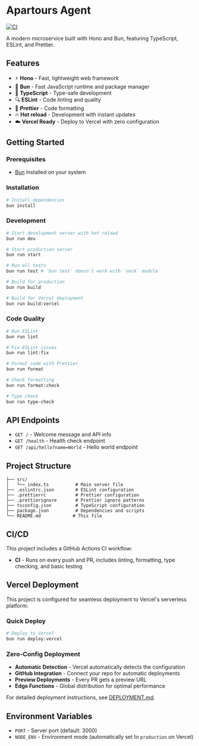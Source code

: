 # Apartours Agent

[![CI](https://github.com/ghostsoftwareco/apartours-agent/workflows/CI/badge.svg)](https://github.com/ghostsoftwareco/apartours-agent/actions)

A modern microservice built with Hono and Bun, featuring TypeScript, ESLint, and Prettier.

## Features

- ⚡ **Hono** - Fast, lightweight web framework
- 🚀 **Bun** - Fast JavaScript runtime and package manager
- 📝 **TypeScript** - Type-safe development
- 🔍 **ESLint** - Code linting and quality
- 💅 **Prettier** - Code formatting
- 🔥 **Hot reload** - Development with instant updates
- ☁️ **Vercel Ready** - Deploy to Vercel with zero configuration

## Getting Started

### Prerequisites

- [Bun](https://bun.sh) installed on your system

### Installation

```bash
# Install dependencies
bun install
```

### Development

```bash
# Start development server with hot reload
bun run dev

# Start production server
bun run start

# Run all tests
bun run test # `bun test` doesn't work with `nock` module

# Build for production
bun run build

# Build for Vercel deployment
bun run build:vercel
```

### Code Quality

```bash
# Run ESLint
bun run lint

# Fix ESLint issues
bun run lint:fix

# Format code with Prettier
bun run format

# Check formatting
bun run format:check

# Type check
bun run type-check
```

## API Endpoints

- `GET /` - Welcome message and API info
- `GET /health` - Health check endpoint
- `GET /api/hello?name=World` - Hello world endpoint

## Project Structure

```
├── src/
│   └── index.ts          # Main server file
├── .eslintrc.json        # ESLint configuration
├── .prettierrc           # Prettier configuration
├── .prettierignore       # Prettier ignore patterns
├── tsconfig.json         # TypeScript configuration
├── package.json          # Dependencies and scripts
└── README.md            # This file
```

## CI/CD

This project includes a GitHub Actions CI workflow:

- **CI** - Runs on every push and PR, includes linting, formatting, type checking, and basic testing

## Vercel Deployment

This project is configured for seamless deployment to Vercel's serverless platform:

### Quick Deploy

```bash
# Deploy to Vercel
bun run deploy:vercel
```

### Zero-Config Deployment

- **Automatic Detection** - Vercel automatically detects the configuration
- **GitHub Integration** - Connect your repo for automatic deployments
- **Preview Deployments** - Every PR gets a preview URL
- **Edge Functions** - Global distribution for optimal performance

For detailed deployment instructions, see [DEPLOYMENT.md](./DEPLOYMENT.md).

## Environment Variables

- `PORT` - Server port (default: 3000)
- `NODE_ENV` - Environment mode (automatically set to `production` on Vercel)
